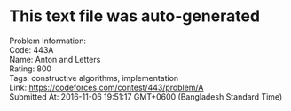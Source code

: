 # This text file was auto-generated  
  
Problem Information:  
Code: 443A  
Name: Anton and Letters  
Rating: 800  
Tags: constructive algorithms, implementation  
Link: https://codeforces.com/contest/443/problem/A  
Submitted At: 2016-11-06 19:51:17 GMT+0600 (Bangladesh Standard Time)  
